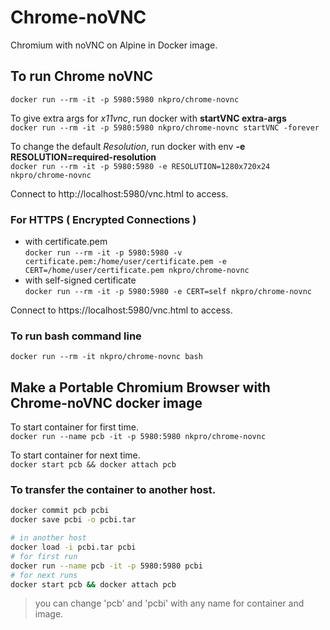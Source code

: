 # Chrome-noVNC
Chromium with noVNC on Alpine in Docker image.

## To run Chrome noVNC
`docker run --rm -it -p 5980:5980 nkpro/chrome-novnc`

To give extra args for *x11vnc*, run docker with **startVNC extra-args**  
`docker run --rm -it -p 5980:5980 nkpro/chrome-novnc startVNC -forever`

To change the default *Resolution*, run docker with env **-e RESOLUTION=required-resolution**  
`docker run --rm -it -p 5980:5980 -e RESOLUTION=1280x720x24 nkpro/chrome-novnc`

Connect to http://localhost:5980/vnc.html to access.  

### For HTTPS ( Encrypted Connections )
* with certificate.pem  
`docker run --rm -it -p 5980:5980 -v certificate.pem:/home/user/certificate.pem -e CERT=/home/user/certificate.pem nkpro/chrome-novnc`
* with self-signed certificate  
`docker run --rm -it -p 5980:5980 -e CERT=self nkpro/chrome-novnc`

Connect to https://localhost:5980/vnc.html to access.  

### To run bash command line
`docker run --rm -it nkpro/chrome-novnc bash`

## Make a Portable Chromium Browser with Chrome-noVNC docker image
To start container for first time.  
`docker run --name pcb -it -p 5980:5980 nkpro/chrome-novnc`  

To start container for next time.  
`docker start pcb && docker attach pcb`

### To transfer the container to another host.  
```bash
docker commit pcb pcbi
docker save pcbi -o pcbi.tar

# in another host
docker load -i pcbi.tar pcbi
# for first run
docker run --name pcb -it -p 5980:5980 pcbi
# for next runs
docker start pcb && docker attach pcb
```
> you can change 'pcb' and 'pcbi' with any name for container and image.  
